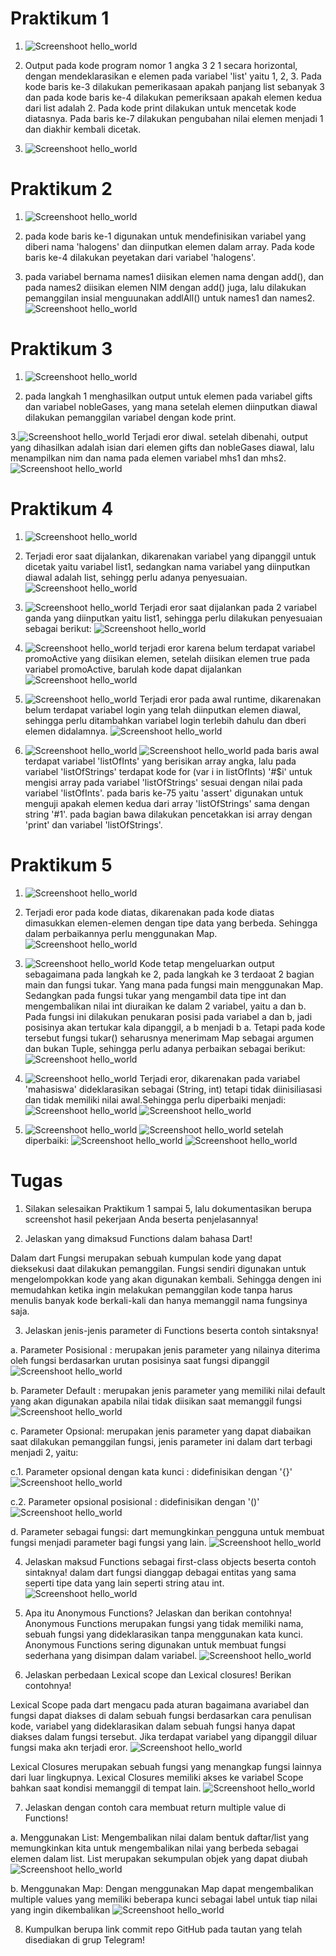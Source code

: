 # Praktikum 1 #
1. ![Screenshoot hello_world](docs/Screenshot(2211).png)

2. Output pada kode program nomor 1 angka 3 2 1 secara horizontal, dengan mendeklarasikan e elemen pada variabel 'list' yaitu 1, 2, 3. Pada kode baris ke-3 dilakukan pemerikasaan apakah panjang list sebanyak 3 dan pada kode baris ke-4 dilakukan pemeriksaan apakah elemen kedua dari list adalah 2. Pada kode print dilakukan untuk mencetak kode diatasnya. Pada baris ke-7 dilakukan pengubahan nilai elemen menjadi 1 dan diakhir kembali dicetak.

3. ![Screenshoot hello_world](docs/Screenshot(2212).png)

# Praktikum 2 #
1. ![Screenshoot hello_world](docs/Screenshot(2213).png)

2. pada kode baris ke-1 digunakan untuk mendefinisikan variabel yang diberi nama 'halogens' dan diinputkan elemen dalam array. Pada kode baris ke-4 dilakukan peyetakan dari variabel 'halogens'.

3. pada variabel bernama names1 diisikan elemen nama dengan add(), dan pada names2 diisikan elemen NIM dengan add() juga, lalu dilakukan pemanggilan insial menguunakan addlAll() untuk names1 dan names2.
![Screenshoot hello_world](docs/Screenshot(2214).png)


# Praktikum 3 #
1. ![Screenshoot hello_world](docs/Screenshot(2215).png)

2. pada langkah 1 menghasilkan output untuk elemen pada variabel gifts dan variabel nobleGases, yang mana setelah elemen diinputkan diawal dilakukan pemanggilan variabel dengan kode print.

3.![Screenshoot hello_world](docs/Screenshot(2216).png)
 Terjadi eror diwal. setelah dibenahi, output yang dihasilkan adalah isian dari elemen gifts dan nobleGases diawal, lalu menampilkan nim dan nama pada elemen variabel mhs1 dan mhs2.
 ![Screenshoot hello_world](docs/Screenshot(2217).png)




# Praktikum 4 #
1. ![Screenshoot hello_world](docs/Screenshot(2219).png)

2. Terjadi eror saat dijalankan, dikarenakan variabel yang dipanggil untuk dicetak yaitu variabel list1, sedangkan nama variabel yang diinputkan diawal adalah list, sehingg perlu adanya penyesuaian.
![Screenshoot hello_world](docs/Screenshot(2221).png)

3. ![Screenshoot hello_world](docs/Screenshot(2222).png)
Terjadi eror saat dijalankan pada 2 variabel ganda yang diinputkan yaitu list1, sehingga perlu dilakukan penyesuaian sebagai berikut:
![Screenshoot hello_world](docs/Screenshot(2225).png)

4. ![Screenshoot hello_world](docs/Screenshot(2224).png)
terjadi eror karena belum terdapat variabel promoActive yang diisikan elemen, setelah diisikan elemen true pada variabel promoActive, barulah kode dapat dijalankan
![Screenshoot hello_world](docs/Screenshot(2227).png)

5. ![Screenshoot hello_world](docs/Screenshot(2229).png) 
Terjadi eror pada awal runtime, dikarenakan belum terdapat variabel login yang telah diinputkan elemen diawal, sehingga perlu ditambahkan variabel login terlebih dahulu dan dberi elemen didalamnya.
![Screenshoot hello_world](docs/Screenshot(2230).png)

6. ![Screenshoot hello_world](docs/Screenshot(2231).png)
![Screenshoot hello_world](docs/Screenshot(2232).png)
pada baris awal terdapat variabel 'listOfInts' yang berisikan array angka, lalu pada variabel 'listOfStrings' terdapat kode for (var i in listOfInts) '#$i' untuk mengisi array pada variabel 'listOfStrings' sesuai dengan nilai pada variabel 'listOfInts'. pada baris ke-75 yaitu 'assert' digunakan untuk menguji apakah elemen kedua dari array 'listOfStrings' sama dengan string '#1'. pada bagian bawa dilakukan pencetakkan isi array dengan 'print' dan variabel 'listOfStrings'.


# Praktikum 5 #
1. ![Screenshoot hello_world](docs/Screenshot(2246).png)

2.  Terjadi eror pada kode diatas, dikarenakan pada kode diatas dimasukkan elemen-elemen dengan tipe data yang berbeda. Sehingga dalam perbaikannya perlu menggunakan Map.
![Screenshoot hello_world](docs/Screenshot(2247).png)

3. ![Screenshoot hello_world](docs/Screenshot(2249).png)
Kode tetap mengeluarkan output sebagaimana pada langkah ke 2, pada langkah ke 3 terdaoat 2 bagian main dan fungsi tukar. Yang mana pada fungsi main menggunakan Map. Sedangkan pada fungsi tukar yang mengambil data tipe int dan mengembalikan nilai int diuraikan ke dalam 2 variabel, yaitu a dan b. Pada fungsi ini dilakukan penukaran posisi pada variabel a dan b, jadi posisinya akan tertukar kala dipanggil, a b menjadi b a. Tetapi pada kode tersebut fungsi tukar() seharusnya menerimam Map sebagai argumen dan bukan Tuple, sehingga perlu adanya perbaikan sebagai berikut:
![Screenshoot hello_world](docs/Screenshot(2250).png)

4. ![Screenshoot hello_world](docs/Screenshot(2251).png)
Terjadi eror, dikarenakan pada variabel 'mahasiswa' dideklarasikan sebagai (String, int) tetapi tidak diinisiliasasi dan tidak memiliki nilai awal.Sehingga perlu diperbaiki menjadi:
![Screenshoot hello_world](docs/Screenshot(2252).png)
![Screenshoot hello_world](docs/Screenshot(2253).png)

5. ![Screenshoot hello_world](docs/Screenshot(2255).png)
![Screenshoot hello_world](docs/Screenshot(2256).png)
    setelah diperbaiki:
    ![Screenshoot hello_world](docs/Screenshot(2256).png)
    ![Screenshoot hello_world](docs/Screenshot(2257).png)


# Tugas #
 1. Silakan selesaikan Praktikum 1 sampai 5, lalu dokumentasikan berupa screenshot hasil pekerjaan Anda beserta penjelasannya!

 
2. Jelaskan yang dimaksud Functions dalam bahasa Dart!

Dalam dart Fungsi merupakan sebuah kumpulan kode yang dapat dieksekusi daat dilakukan pemanggilan. Fungsi sendiri digunakan untuk mengelompokkan kode yang akan digunakan kembali. Sehingga dengen ini memudahkan ketika ingin melakukan pemanggilan kode tanpa harus menulis banyak kode berkali-kali dan hanya memanggil nama fungsinya saja.


3. Jelaskan jenis-jenis parameter di Functions beserta contoh sintaksnya!

a. Parameter Posisional : 
merupakan jenis parameter yang nilainya diterima oleh fungsi berdasarkan urutan posisinya saat fungsi dipanggil 
![Screenshoot hello_world](docs/Screenshot(2258).png)

b. Parameter Default :
merupakan jenis parameter yang memiliki nilai default yang akan digunakan apabila nilai tidak diisikan saat memanggil fungsi
![Screenshoot hello_world](docs/Screenshot(2259).png)

c. Parameter Opsional:
merupakan jenis parameter yang dapat diabaikan saat dilakukan pemanggilan fungsi, jenis parameter ini dalam dart terbagi menjadi 2, yaitu:

c.1. Parameter opsional dengan kata kunci : didefinisikan dengan '{}'
![Screenshoot hello_world](docs/Screenshot(2260).png)

c.2. Parameter opsional posisional : didefinisikan dengan '()'
![Screenshoot hello_world](docs/Screenshot(2261).png)

d. Parameter sebagai fungsi:
dart memungkinkan pengguna untuk membuat fungsi menjadi parameter bagi fungsi yang lain.
![Screenshoot hello_world](docs/Screenshot(2262).png)


4. Jelaskan maksud Functions sebagai first-class objects beserta contoh sintaknya!
dalam dart fungsi dianggap debagai entitas yang sama seperti tipe data yang lain seperti string atau int.
![Screenshoot hello_world](docs/Screenshot(2263).png)


5. Apa itu Anonymous Functions? Jelaskan dan berikan contohnya!
Anonymous Functions merupakan fungsi yang tidak memiliki nama, sebuah fungsi yang dideklarasikan tanpa menggunakan kata kunci. Anonymous Functions sering digunakan untuk membuat fungsi sederhana yang disimpan dalam variabel.
![Screenshoot hello_world](docs/Screenshot(2264).png)


6. Jelaskan perbedaan Lexical scope dan Lexical closures! Berikan contohnya!

Lexical Scope pada dart mengacu pada aturan bagaimana avariabel dan fungsi dapat diakses di dalam sebuah fungsi berdasarkan cara penulisan kode, variabel yang dideklarasikan dalam sebuah fungsi hanya dapat diakses dalam fungsi tersebut. Jika terdapat variabel yang dipanggil diluar fungsi maka akn terjadi eror.
![Screenshoot hello_world](docs/Screenshot(2265).png)

Lexical Closures merupakan sebuah fungsi yang menangkap fungsi lainnya dari luar lingkupnya. Lexical Closures memiliki akses ke variabel Scope bahkan saat kondisi memanggil di tempat lain.
![Screenshoot hello_world](docs/Screenshot(2266).png)


7. Jelaskan dengan contoh cara membuat return multiple value di Functions!

a. Menggunakan List:
Mengembalikan nilai dalam bentuk daftar/list yang memungkinkan kita untuk mengembalikan nilai yang berbeda sebagai elemen dalam list. List merupakan sekumpulan objek yang dapat diubah
![Screenshoot hello_world](docs/Screenshot(2267).png)

b. Menggunakan Map:
Dengan menggunakan Map dapat mengembalikan multiple values yang memiliki beberapa kunci sebagai label untuk tiap nilai yang ingin dikembalikan
![Screenshoot hello_world](docs/Screenshot(2268).png)


8. Kumpulkan berupa link commit repo GitHub pada tautan yang telah disediakan di grup Telegram!












